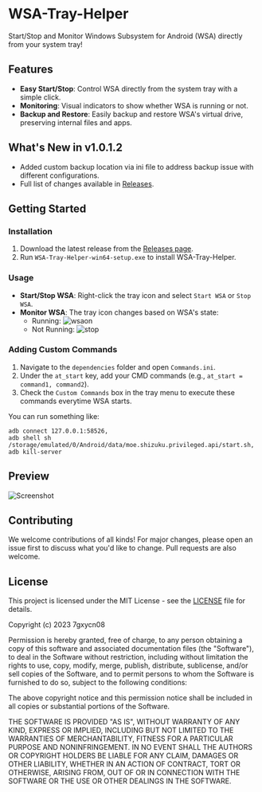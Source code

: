 # WSA-Tray-Helper

Start/Stop and Monitor Windows Subsystem for Android (WSA) directly from your system tray!

## Features

- **Easy Start/Stop**: Control WSA directly from the system tray with a simple click.
- **Monitoring**: Visual indicators to show whether WSA is running or not.
- **Backup and Restore**: Easily backup and restore WSA's virtual drive, preserving internal files and apps.

## What's New in v1.0.1.2

- Added custom backup location via ini file to address backup issue with different configurations.
- Full list of changes available in [Releases](https://github.com/7gxycn08/WSA-Tray-Helper/releases/tag/v1.0.1.2).

## Getting Started

### Installation

1. Download the latest release from the [Releases page](https://github.com/7gxycn08/WSA-Tray-Helper/releases).
2. Run `WSA-Tray-Helper-win64-setup.exe` to install WSA-Tray-Helper.

### Usage

- **Start/Stop WSA**: Right-click the tray icon and select `Start WSA` or `Stop WSA`.
- **Monitor WSA**: The tray icon changes based on WSA's state:
  - Running: ![wsaon](https://github.com/7gxycn08/WSA-Tray-Helper/assets/121936658/36ecc638-4fc4-4327-b458-91caa27ebd4c)
  - Not Running: ![stop](https://github.com/7gxycn08/WSA-Tray-Helper/assets/121936658/6fe31d62-831a-425e-85ab-518bfb40789e)

### Adding Custom Commands

1. Navigate to the `dependencies` folder and open `Commands.ini`.
2. Under the `at_start` key, add your CMD commands (e.g., `at_start = command1, command2`).
3. Check the `Custom Commands` box in the tray menu to execute these commands everytime WSA starts.

You can run something like: 
```
adb connect 127.0.0.1:58526, 
adb shell sh /storage/emulated/0/Android/data/moe.shizuku.privileged.api/start.sh, 
adb kill-server
```

## Preview

![Screenshot](https://github.com/7gxycn08/WSA-Tray-Helper/assets/121936658/407b6036-5cb5-4b1f-9737-f69b2324f29d)

## Contributing

We welcome contributions of all kinds! For major changes, please open an issue first to discuss what you'd like to change. Pull requests are also welcome.

## License

This project is licensed under the MIT License - see the [LICENSE](LICENSE) file for details.

Copyright (c) 2023 7gxycn08

Permission is hereby granted, free of charge, to any person obtaining a copy of this software and associated documentation files (the "Software"), to deal in the Software without restriction, including without limitation the rights to use, copy, modify, merge, publish, distribute, sublicense, and/or sell copies of the Software, and to permit persons to whom the Software is furnished to do so, subject to the following conditions:

The above copyright notice and this permission notice shall be included in all copies or substantial portions of the Software.

THE SOFTWARE IS PROVIDED "AS IS", WITHOUT WARRANTY OF ANY KIND, EXPRESS OR IMPLIED, INCLUDING BUT NOT LIMITED TO THE WARRANTIES OF MERCHANTABILITY, FITNESS FOR A PARTICULAR PURPOSE AND NONINFRINGEMENT. IN NO EVENT SHALL THE AUTHORS OR COPYRIGHT HOLDERS BE LIABLE FOR ANY CLAIM, DAMAGES OR OTHER LIABILITY, WHETHER IN AN ACTION OF CONTRACT, TORT OR OTHERWISE, ARISING FROM, OUT OF OR IN CONNECTION WITH THE SOFTWARE OR THE USE OR OTHER DEALINGS IN THE SOFTWARE.
